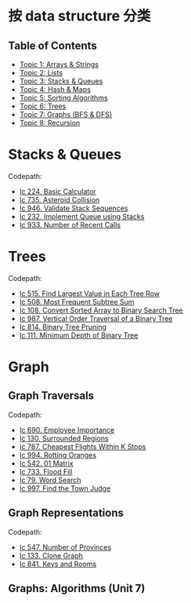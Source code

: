 # 按 data structure 分类

## Table of Contents

- [Topic 1: Arrays & Strings](#topic-1-arrays--strings)
- [Topic 2: Lists](#topic-2-lists)
- [Topic 3: Stacks & Queues](#topic-3-stacks--queues)
- [Topic 4: Hash & Maps](#topic-4-hash--maps)
- [Topic 5: Sorting Algorithms](#topic-5-sorting-algorithms)
- [Topic 6: Trees](#topic-6-trees)
- [Topic 7: Graphs (BFS & DFS)](#Graph)
- [Topic 8: Recursion](#topic-8-recursion)

# Stacks & Queues

Codepath:

- [lc 224. Basic Calculator](https://leetcode.com/problems/basic-calculator/)
- [lc 735. Asteroid Collision](https://leetcode.com/problems/asteroid-collision/)
- [lc 946. Validate Stack Sequences](https://leetcode.com/problems/validate-stack-sequences/)
- [lc 232. Implement Queue using Stacks](https://leetcode.com/problems/implement-queue-using-stacks/)
- [lc 933. Number of Recent Calls](https://leetcode.com/problems/number-of-recent-calls/)

# Trees

Codepath:

- [lc 515. Find Largest Value in Each Tree Row](https://leetcode.com/problems/find-largest-value-in-each-tree-row/)
- [lc 508. Most Frequent Subtree Sum](https://leetcode.com/problems/most-frequent-subtree-sum/)
- [lc 108. Convert Sorted Array to Binary Search Tree](https://leetcode.com/problems/convert-sorted-array-to-binary-search-tree/)
- [lc 987. Vertical Order Traversal of a Binary Tree](https://leetcode.com/problems/vertical-order-traversal-of-a-binary-tree/)
- [lc 814. Binary Tree Pruning](https://leetcode.com/problems/binary-tree-pruning/)
- [lc 111. Minimum Depth of Binary Tree](https://leetcode.com/problems/minimum-depth-of-binary-tree/)

# Graph

## Graph Traversals

Codepath:

- [lc 690. Employee Importance](https://leetcode.com/problems/employee-importance/)
- [lc 130. Surrounded Regions](https://leetcode.com/problems/surrounded-regions/)
- [lc 787. Cheapest Flights Within K Stops](https://leetcode.com/problems/cheapest-flights-within-k-stops/)
- [lc 994. Rotting Oranges](https://leetcode.com/problems/rotting-oranges/)
- [lc 542. 01 Matrix](https://leetcode.com/problems/01-matrix/)
- [lc 733. Flood Fill](https://leetcode.com/problems/flood-fill/)
- [lc 79. Word Search](https://leetcode.com/problems/word-search/)
- [lc 997. Find the Town Judge](https://leetcode.com/problems/find-the-town-judge/)

## Graph Representations

Codepath:

- [lc 547. Number of Provinces](https://leetcode.com/problems/number-of-provinces/)
- [lc 133. Clone Graph](https://leetcode.com/problems/clone-graph/)
- [lc 841. Keys and Rooms](https://leetcode.com/problems/keys-and-rooms/)

## Graphs: Algorithms (Unit 7)
